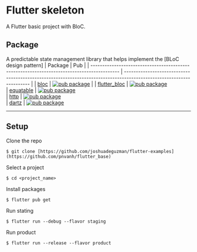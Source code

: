 # Flutter skeleton

A Flutter basic project with BloC.

## Package
A predictable state management library that helps implement the [BLoC design pattern]
| Package                                                                                    | Pub                                                                                                                  |
| ------------------------------------------------------------------------------------------ | -------------------------------------------------------------------------------------------------------------------- |
| [bloc](https://github.com/felangel/bloc/tree/master/packages/bloc)                         | [![pub package](https://img.shields.io/pub/v/bloc.svg)](https://pub.dev/packages/bloc)                               |
| [flutter_bloc](https://github.com/felangel/bloc/tree/master/packages/flutter_bloc)                         | [![pub package](https://img.shields.io/pub/v/flutter_bloc.svg)](https://pub.dev/packages/flutter_bloc)     
| [equatable](https://github.com/felangel/equatable)                         | [![pub package](https://img.shields.io/pub/v/equatable.svg)](https://pub.dev/packages/equatable)   
| [http](https://github.com/dart-lang/http/tree/master/pkgs/http)                         | [![pub package](https://img.shields.io/pub/v/http.svg)]( https://pub.dev/packages/equatable)   
| [dartz](https://github.com/spebbe/dartz)                         | [![pub package](https://img.shields.io/pub/v/network.svg)](https://pub.dev/packages/dartz)   

---
## Setup

Clone the repo
``` 
$ git clone [https://github.com/joshuadeguzman/flutter-examples](https://github.com/pnvanh/flutter_base)
```
Select a project
``` 
$ cd <project_name>
```
Install packages
``` 
$ flutter pub get
```
Run stating
``` 
$ flutter run --debug --flavor staging
```
Run product
```
$ flutter run --release --flavor product
```
